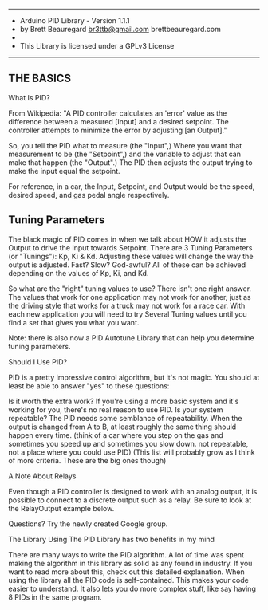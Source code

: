 ***************************************************************
* Arduino PID Library - Version 1.1.1
* by Brett Beauregard <br3ttb@gmail.com> brettbeauregard.com
*
* This Library is licensed under a GPLv3 License
***************************************************************
## THE BASICS
What Is PID?

From Wikipedia: "A PID controller calculates an 'error' value as the difference between a measured [Input] and a desired setpoint. The controller attempts to minimize the error by adjusting [an Output]."

So, you tell the PID what to measure (the "Input",) Where you want that measurement to be (the "Setpoint",) and the variable to adjust that can make that happen (the "Output".) The PID then adjusts the output trying to make the input equal the setpoint.

For reference, in a car, the Input, Setpoint, and Output would be the speed, desired speed, and gas pedal angle respectively.

## Tuning Parameters

The black magic of PID comes in when we talk about HOW it adjusts the Output to drive the Input towards Setpoint. There are 3 Tuning Parameters (or "Tunings"): Kp, Ki & Kd. Adjusting these values will change the way the output is adjusted. Fast? Slow? God-awful? All of these can be achieved depending on the values of Kp, Ki, and Kd.

So what are the "right" tuning values to use? There isn't one right answer. The values that work for one application may not work for another, just as the driving style that works for a truck may not work for a race car. With each new application you will need to try Several Tuning values until you find a set that gives you what you want.

Note: there is also now a PID Autotune Library that can help you determine tuning parameters.

Should I Use PID?

PID is a pretty impressive control algorithm, but it's not magic. You should at least be able to answer "yes" to these questions:

Is it worth the extra work? If you're using a more basic system and it's working for you, there's no real reason to use PID.
Is your system repeatable? The PID needs some semblance of repeatability. When the output is changed from A to B, at least roughly the same thing should happen every time. (think of a car where you step on the gas and sometimes you speed up and sometimes you slow down. not repeatable, not a place where you could use PID)
(This list will probably grow as I think of more criteria. These are the big ones though)

A Note About Relays

Even though a PID controller is designed to work with an analog output, it is possible to connect to a discrete output such as a relay. Be sure to look at the RelayOutput example below.

Questions?
Try the newly created Google group.

The Library
Using The PID Library has two benefits in my mind

There are many ways to write the PID algorithm. A lot of time was spent making the algorithm in this library as solid as any found in industry. If you want to read more about this, check out this detailed explanation.
When using the library all the PID code is self-contained. This makes your code easier to understand. It also lets you do more complex stuff, like say having 8 PIDs in the same program.
